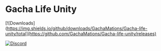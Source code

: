 # Gacha Life Unity
[![Downloads](https://img.shields.io/github/downloads/GachaMations/Gacha-life-unity/total](https://github.com/GachaMations/Gacha-life-unity/releases)

[![Discord](https://img.shields.io/discord/808039740464300104?label=discord)](https://discord.gg/MG6GQFh52U)